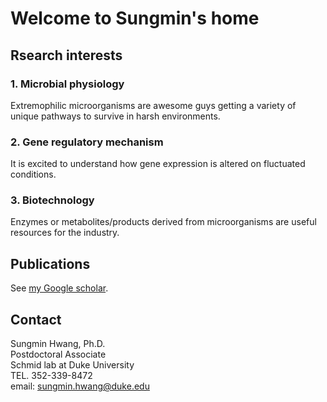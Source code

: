 # Welcome to Sungmin's home

## Rsearch interests

### 1. Microbial physiology
Extremophilic microorganisms are awesome guys getting a variety of unique pathways to survive in harsh environments.

### 2. Gene regulatory mechanism
It is excited to understand how gene expression is altered on fluctuated conditions.

### 3. Biotechnology
Enzymes or metabolites/products derived from microorganisms are useful resources for the industry.



## Publications
See [my Google scholar](https://scholar.google.com/citations?user=gFb4U-0AAAAJ&hl=en).



## Contact
Sungmin Hwang, Ph.D. <br>
Postdoctoral Associate <br>
Schmid lab at Duke University <br>
TEL. 352-339-8472 <br>
email: sungmin.hwang@duke.edu <br>
